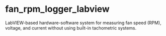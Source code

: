 # fan_rpm_logger_labview
 LabVIEW-based hardware-software system for measuring fan speed (RPM), voltage, and current without using built-in tachometric systems.
